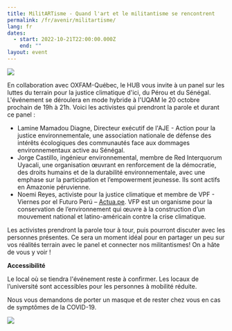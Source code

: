 ```yaml
---
title: MilitARTisme - Quand l'art et le militantisme se rencontrent
permalink: /fr/avenir/militartisme/
lang: fr
dates:
  - start: 2022-10-21T22:00:00.000Z
    end: ""
layout: event
---
```

![](/media/210822_600x200.png)

En collaboration avec OXFAM-Québec, le HUB vous invite à un panel sur les luttes du terrain pour la justice climatique d'ici, du Pérou et du Sénégal. L'événement se déroulera en mode hybride à l'UQAM le 20 octobre prochain de 19h à 21h. Voici les activistes qui prendront la parole et durant ce panel :

* Lamine Mamadou Diagne, Directeur exécutif de l'AJE - Action pour la justice environnementale, une association nationale de défense des intérêts écologiques des communautés face aux dommages environnementaux active au Sénégal.
* Jorge Castillo, ingénieur environnemental, membre de Red Interquorum Uyacali, une organisation œuvrant en renforcement de la démocratie, des droits humains et de la durabilité environnementale, avec une emphase sur la participation et l’empowerment jeunesse. Ils sont actifs en Amazonie péruvienne.
* Noemi Reyes, activiste pour la justice climatique et membre de VPF - Viernes por el Futuro Perú – [Actua.pe](http://actua.pe). VFP est un organisme pour la conservation de l’environnement qui œuvre à la construction d’un mouvement national et latino-américain contre la crise climatique.

Les activistes prendront la parole tour à tour, puis pourront discuter avec les personnes présentes. Ce sera un moment idéal pour en partager un peu sur vos réalités terrain avec le panel et connecter nos militantismes! On a hâte de vous y voir !

**Accessibilité**

Le local où se tiendra l'événement reste à confirmer. Les locaux de l’université sont accessibles pour les personnes à mobilité réduite.

Nous vous demandons de porter un masque et de rester chez vous en cas de symptômes de la COVID-19.



![](/media/hub_scf.png)